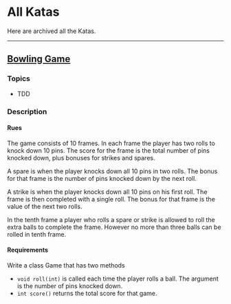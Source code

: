 # All Katas

Here are archived all the Katas.

---

## [Bowling Game](http://kata-log.rocks/bowling-game-kata)

### Topics

- TDD

### Description

#### Rues 

The game consists of 10 frames. In each frame the player has two rolls to knock down 10 pins. The score for the frame is the total number of pins knocked down, plus bonuses for strikes and spares.

A spare is when the player knocks down all 10 pins in two rolls. The bonus for that frame is the number of pins knocked down by the next roll.

A strike is when the player knocks down all 10 pins on his first roll. The frame is then completed with a single roll. The bonus for that frame is the value of the next two rolls.

In the tenth frame a player who rolls a spare or strike is allowed to roll the extra balls to complete the frame. However no more than three balls can be rolled in tenth frame.

#### Requirements

Write a class Game that has two methods
 
- `void roll(int)` is called each time the player rolls a ball. The argument is the number of pins knocked down.
- `int score()` returns the total score for that game.


